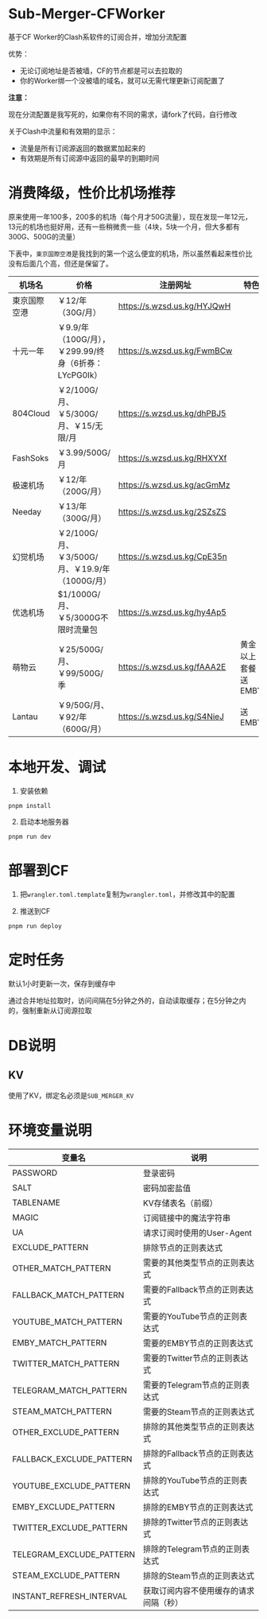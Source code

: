 # Sub-Merger-CFWorker
基于CF Worker的Clash系软件的订阅合并，增加分流配置

优势：
 - 无论订阅地址是否被墙，CF的节点都是可以去拉取的
 - 你的Worker绑一个没被墙的域名，就可以无需代理更新订阅配置了


**注意：**

现在分流配置是我写死的，如果你有不同的需求，请fork了代码，自行修改

关于Clash中流量和有效期的显示：
 - 流量是所有订阅源返回的数据累加起来的
 - 有效期是所有订阅源中返回的最早的到期时间



# 消费降级，性价比机场推荐

原来使用一年100多，200多的机场（每个月才50G流量），现在发现一年12元，13元的机场也挺好用，还有一些稍微贵一些（4块，5块一个月，但大多都有300G、500G的流量）



下表中，`東京国際空港`是我找到的第一个这么便宜的机场，所以虽然看起来性价比没有后面几个高，但还是保留了。



| 机场名       | 价格                                                  | 注册网址                    | 特色               |
| ------------ | ----------------------------------------------------- | --------------------------- | ------------------ |
| 東京国際空港 | ￥12/年（30G/月）                                     | https://s.wzsd.us.kg/HYJQwH |                    |
| 十元一年     | ￥9.9/年（100G/月），￥299.99/终身（6折券：LYcPG0Ik） | https://s.wzsd.us.kg/FwmBCw |                    |
| 804Cloud     | ￥2/100G/月、￥5/300G/月、￥15/无限/月                | https://s.wzsd.us.kg/dhPBJ5 |                    |
| FashSoks     | ￥3.99/500G/月                                        | https://s.wzsd.us.kg/RHXYXf |                    |
| 极速机场     | ￥12/年（200G/月）                                    | https://s.wzsd.us.kg/acGmMz |                    |
| Needay       | ￥13/年（300G/月）                                    | https://s.wzsd.us.kg/2SZsZS |                    |
| 幻觉机场     | ￥2/100G/月、￥3/500G/月、￥19.9/年（1000G/月）       | https://s.wzsd.us.kg/CpE35n |                    |
| 优选机场     | $1/1000G/月、￥5/3000G不限时流量包                    | https://s.wzsd.us.kg/hy4Ap5 |                    |
| 萌物云       | ￥25/500G/月、￥99/500G/季                            | https://s.wzsd.us.kg/fAAA2E | 黄金以上套餐送EMBY |
| Lantau       | ￥9/50G/月、￥92/年（600G/月）                        | https://s.wzsd.us.kg/S4NieJ | 送EMBY             |




# 本地开发、调试

1. 安装依赖
```
pnpm install

```


2. 启动本地服务器

```
pnpm run dev
```


# 部署到CF

1. 把`wrangler.toml.template`复制为`wrangler.toml`，并修改其中的配置


2. 推送到CF
```
pnpm run deploy
```

# 定时任务
默认1小时更新一次，保存到缓存中

通过合并地址拉取时，访问间隔在5分钟之外的，自动读取缓存；在5分钟之内的，强制重新从订阅源拉取


# DB说明

## KV
使用了KV，绑定名必须是`SUB_MERGER_KV`


# 环境变量说明


| 变量名 | 说明 |
|--------|------|
| PASSWORD | 登录密码 |
| SALT | 密码加密盐值 |
| TABLENAME | KV存储表名（前缀） |
| MAGIC | 订阅链接中的魔法字符串 |
| UA | 请求订阅时使用的User-Agent |
| EXCLUDE_PATTERN | 排除节点的正则表达式 |
| OTHER_MATCH_PATTERN | 需要的其他类型节点的正则表达式 |
| FALLBACK_MATCH_PATTERN | 需要的Fallback节点的正则表达式 |
| YOUTUBE_MATCH_PATTERN | 需要的YouTube节点的正则表达式 |
| EMBY_MATCH_PATTERN | 需要的EMBY节点的正则表达式 |
| TWITTER_MATCH_PATTERN | 需要的Twitter节点的正则表达式 |
| TELEGRAM_MATCH_PATTERN | 需要的Telegram节点的正则表达式 |
| STEAM_MATCH_PATTERN | 需要的Steam节点的正则表达式 |
| OTHER_EXCLUDE_PATTERN | 排除的其他类型节点的正则表达式 |
| FALLBACK_EXCLUDE_PATTERN | 排除的Fallback节点的正则表达式 |
| YOUTUBE_EXCLUDE_PATTERN | 排除的YouTube节点的正则表达式 |
| EMBY_EXCLUDE_PATTERN | 排除的EMBY节点的正则表达式 |
| TWITTER_EXCLUDE_PATTERN | 排除的Twitter节点的正则表达式 |
| TELEGRAM_EXCLUDE_PATTERN | 排除的Telegram节点的正则表达式 |
| STEAM_EXCLUDE_PATTERN | 排除的Steam节点的正则表达式 |
| INSTANT_REFRESH_INTERVAL | 获取订阅内容不使用缓存的请求间隔（秒） |



